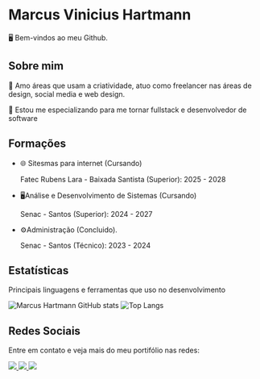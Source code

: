 <h1>Marcus Vinicius Hartmann</h1>

🖥️ Bem-vindos ao meu Github.

<h2>Sobre mim</h2>

<p>🎨 Amo áreas que usam a criatividade, atuo como freelancer nas áreas de design, social media e web design.</p>
<p>📖 Estou me especializando para me tornar fullstack e desenvolvedor de software</p>

<h2>Formações</h2>

<UL>
  <LI>🌐 Sitesmas para internet (Cursando)</LI>
  <p>Fatec Rubens Lara - Baixada Santista (Superior): 2025 - 2028</p>
  <LI>🖥️Análise e Desenvolvimento de Sistemas (Cursando)</LI>
  <p>Senac - Santos (Superior): 2024 - 2027</p>
  <LI>⚙️Administração (Concluido).</LI>
  <p>Senac - Santos (Técnico): 2023 - 2024</p>
</UL>

<h2>Estatísticas</h2>

<p>Principais linguagens e ferramentas que uso no desenvolvimento</p>

![Marcus Hartmann GitHub stats](https://github-readme-stats.vercel.app/api?username=MarcusVHartmann&show_icons=true&border_color=D40068&&bg_color=DEG,42003C,9C0063&title_color=D6D1E1&text_color=D6D1E1&icon_color=D40068)
![Top Langs](https://github-readme-stats.vercel.app/api/top-langs/?username=MarcusVHartmann&hide_progress=true&border_color=D40068&bg_color=DEG,9C0063,42003C&title_color=D6D1E1&text_color=D6D1E1&icon_color=D40068)

<h2>Redes Sociais</h2>

<P>Entre em contato e veja mais do meu portifólio nas redes:</P>

<a href="https://linkedin.com/in/marcvhart" target="_blank">
  <img src="https://img.shields.io/badge/-LinkedIn-0077B5?style=for-the-badge&logo=linkedin&logoColor=white">
</a>

<a href="https://www.behance.net/haykirenestdio" target="_blank">
  <img src="https://img.shields.io/badge/-Behance-1769FF?style=for-the-badge&logo=behance&logoColor=white">
</a>

<a href="https://instagram.com/estudiohaykiren" target="_blank">
  <img src="https://img.shields.io/badge/-Instagram-E4405F?style=for-the-badge&logo=instagram&logoColor=white">
</a>
